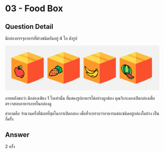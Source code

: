 # 03 - Food Box
## Question Detail
มีกล่องบรรจุอาหารที่ต่างชนิดกันอยู่ 4 ใบ ดังรูป

![](assets/food_box.png)

ภายหลังพบว่า มีกล่องเพียง 1 ใบเท่านั้น ที่แสดงรูปอาหารได้อย่างถูกต้อง คุณจึงจะลองเปิดกล่องเพื่อตรวจสอบอาหารภายในกล่องดู

คำถามคือ จำนวนครั้งที่น้อยที่สุดในการเปิดกล่อง เพื่อที่จะทราบว่าอาหารแต่ละชนิดอยู่กล่องใดบ้าง เป็นกี่ครั้ง

## Answer
2 ครั้ง
